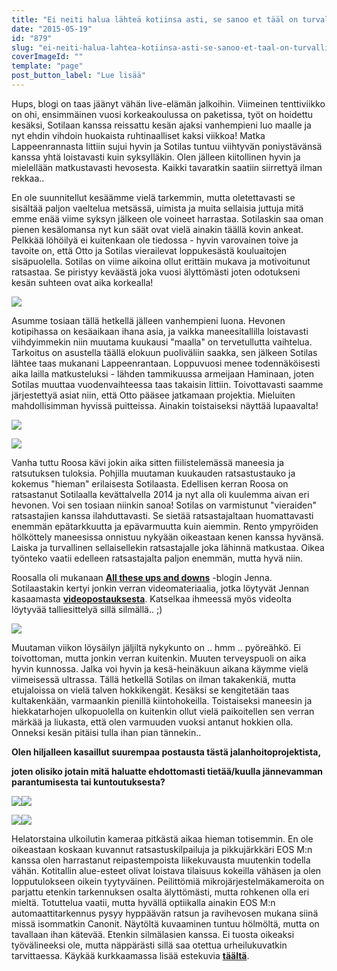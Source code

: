 ```yaml
---
title: "Ei neiti halua lähteä kotiinsa asti, se sanoo et tääl on turvallinen olo."
date: "2015-05-19"
id: "879"
slug: "ei-neiti-halua-lahtea-kotiinsa-asti-se-sanoo-et-taal-on-turvallinen-olo"
coverImageId: ""
template: "page"
post_button_label: "Lue lisää"
---
```


Hups, blogi on taas jäänyt vähän live-elämän jalkoihin. Viimeinen tenttiviikko on ohi, ensimmäinen vuosi korkeakoulussa on paketissa, työt on hoidettu kesäksi, Sotilaan kanssa reissattu kesän ajaksi vanhempieni luo maalle ja nyt ehdin vihdoin huokaista ruhtinaalliset kaksi viikkoa! Matka Lappeenrannasta Iittiin sujui hyvin ja Sotilas tuntuu viihtyvän poniystävänsä kanssa yhtä loistavasti kuin syksylläkin. Olen jälleen kiitollinen hyvin ja mielellään matkustavasti hevosesta. Kaikki tavaratkin saatiin siirrettyä ilman rekkaa..

  

En ole suunnitellut kesäämme vielä tarkemmin, mutta oletettavasti se sisältää paljon vaeltelua metsässä, uimista ja muita sellaisia juttuja mitä emme enää viime syksyn jälkeen ole voineet harrastaa. Sotilaskin saa oman pienen kesälomansa nyt kun säät ovat vielä ainakin täällä kovin ankeat. Pelkkää löhöilyä ei kuitenkaan ole tiedossa - hyvin varovainen toive ja tavoite on, että Otto ja Sotilas vierailevat loppukesästä kouluaitojen sisäpuolella. Sotilas on viime aikoina ollut erittäin mukava ja motivoitunut ratsastaa. Se piristyy keväästä joka vuosi älyttömästi joten odotukseni kesän suhteen ovat aika korkealla!

  

[![](images/IMG_3375_2.png)](http://2.bp.blogspot.com/-X-AaolDM-mw/VVr8wpZgjJI/AAAAAAAAJm0/tahTDXZLY9o/s1600/IMG_3375_2.png)

  

Asumme tosiaan tällä hetkellä jälleen vanhempieni luona. Hevonen kotipihassa on kesäaikaan ihana asia, ja vaikka maneesitallilla loistavasti viihdyimmekin niin muutama kuukausi "maalla" on tervetullutta vaihtelua. Tarkoitus on asustella täällä elokuun puoliväliin saakka, sen jälkeen Sotilas lähtee taas mukanani Lappeenrantaan. Loppuvuosi menee todennäköisesti aika lailla matkusteluksi - lähden tammikuussa armeijaan Haminaan, joten Sotilas muuttaa vuodenvaihteessa taas takaisin Iittiin. Toivottavasti saamme järjestettyä asiat niin, että Otto pääsee jatkamaan projektia. Mieluiten mahdollisimman hyvissä puitteissa. Ainakin toistaiseksi näyttää lupaavalta!

  

[![](images/IMG_3402_.png)](http://2.bp.blogspot.com/-uj6YYtrDNnQ/VVr7NCp6-NI/AAAAAAAAJmA/7L-oSIv9Rzs/s1600/IMG_3402_.png)

  

[![](images/IMG_3454_2.png)](http://2.bp.blogspot.com/-r4GCdyJNHVY/VVr-ZpCC1WI/AAAAAAAAJnA/5aoKzwVkoEA/s1600/IMG_3454_2.png)

  

Vanha tuttu Roosa kävi jokin aika sitten fiilistelemässä maneesia ja ratsutuksen tuloksia. Pohjilla muutaman kuukauden ratsastustauko ja kokemus "hieman" erilaisesta Sotilaasta. Edellisen kerran Roosa on ratsastanut Sotilaalla kevättalvella 2014 ja nyt alla oli kuulemma aivan eri hevonen. Voi sen tosiaan niinkin sanoa! Sotilas on varmistunut "vieraiden" ratsastajien kanssa ilahduttavasti. Se sietää ratsastajaltaan huomattavasti enemmän epätarkkuutta ja epävarmuutta kuin aiemmin. Rento ympyröiden hölköttely maneesissa onnistuu nykyään oikeastaan kenen kanssa hyvänsä. Laiska ja turvallinen sellaisellekin ratsastajalle joka lähinnä matkustaa. Oikea työnteko vaatii edelleen ratsastajalta paljon enemmän, mutta hyvä niin.

  

Roosalla oli mukanaan [**All these ups and downs**](http://all-these-ups-and-downs.blogspot.fi/) -blogin Jenna. Sotilaastakin kertyi jonkin verran videomateriaalia, jotka löytyvät Jennan kasaamasta **[videopostauksesta](https://www.youtube.com/watch?v=KyEAjsCBSJk)**. Katselkaa ihmeessä myös videolta löytyvää talliesittelyä sillä silmällä.. ;)

  

[![](images/IMG_4210_.png)](http://4.bp.blogspot.com/-WTmTdkQAFSs/VVr7YA2YLPI/AAAAAAAAJmU/MG5ePPvKF9E/s1600/IMG_4210_.png)

  

Muutaman viikon löysäilyn jäljiltä nykykunto on .. hmm .. pyöreähkö. Ei toivottoman, mutta jonkin verran kuitenkin. Muuten terveyspuoli on aika hyvin kunnossa. Jalka voi hyvin ja kesä-heinäkuun aikana käymme vielä viimeisessä ultrassa. Tällä hetkellä Sotilas on ilman takakenkiä, mutta etujaloissa on vielä talven hokkikengät. Kesäksi se kengitetään taas kultakenkään, varmaankin pienillä kiintohokeilla. Toistaiseksi maneesin ja hiekkatarhojen ulkopuolella on kuitenkin ollut vielä paikoitellen sen verran märkää ja liukasta, että olen varmuuden vuoksi antanut hokkien olla. Onneksi kesän pitäisi tulla ihan pian tännekin..

  

**Olen hiljalleen kasaillut suurempaa postausta tästä jalanhoitoprojektista,**

**joten olisiko jotain mitä haluatte ehdottomasti tietää/kuulla jännevamman parantumisesta tai kuntoutuksesta?**

[![](images/IMG_3715_.png)](http://2.bp.blogspot.com/-QSnZrxyKXws/VVsFygIwg_I/AAAAAAAAJnY/SCXIDB98keY/s1600/IMG_3715_.png)[![](images/IMG_3774_.png)](http://1.bp.blogspot.com/-NBpYBDbKkYw/VVsFyeOlZmI/AAAAAAAAJnQ/uKqbwR5HYN0/s1600/IMG_3774_.png)

  

[![](images/IMG_3890_.png)](http://3.bp.blogspot.com/-x4PjuoVfT4Q/VVsFyg8HhbI/AAAAAAAAJnU/ugcYY1s430A/s1600/IMG_3890_.png)[![](images/IMG_3972_.png)](http://3.bp.blogspot.com/-vBEzMOKZ_tY/VVsF0Txka1I/AAAAAAAAJno/WsH-hNiiR74/s1600/IMG_3972_.png)

  

Helatorstaina ulkoilutin kameraa pitkästä aikaa hieman totisemmin. En ole oikeastaan koskaan kuvannut ratsastuskilpailuja ja pikkujärkkäri EOS M:n kanssa olen harrastanut reipastempoista liikekuvausta muutenkin todella vähän. Kotitallin alue-esteet olivat loistava tilaisuus kokeilla vähäsen ja olen lopputulokseen oikein tyytyväinen. Peilittömiä mikrojärjestelmäkameroita on parjattu etenkin tarkennuksen osalta älyttömästi, mutta rohkenen olla eri mieltä. Totuttelua vaatii, mutta hyvällä optiikalla ainakin EOS M:n automaattitarkennus pysyy hyppäävän ratsun ja ravihevosen mukana siinä missä isommatkin Canonit. Näytöltä kuvaaminen tuntuu hölmöltä, mutta on tavallaan ihan kätevää. Etenkin silmälasien kanssa. Ei tuosta oikeaksi työvälineeksi ole, mutta näppärästi sillä saa otettua urheilukuvatkin tarvittaessa. Käykää kurkkaamassa lisää estekuvia [**täältä**](http://maisaw.otukset.fi/kuvat/2015/14.5.+Estekilpailut,+HUBS/).
